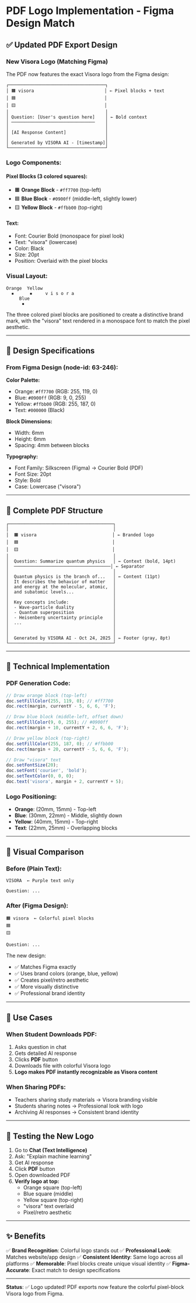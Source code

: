 # PDF Logo Implementation - Figma Design Match

## ✅ Updated PDF Export Design

### **New Visora Logo (Matching Figma)**

The PDF now features the exact Visora logo from the Figma design:

```
┌─────────────────────────────────────┐
│ 🟧 visora                           │ ← Pixel blocks + text
│ 🟦                                  │
│ 🟨                                  │
│                                     │
│ Question: [User's question here]    │ ← Bold context
│ ────────────────────────────────    │
│                                     │
│ [AI Response Content]               │
│                                     │
│ Generated by VISORA AI - [timestamp]│
└─────────────────────────────────────┘
```

### **Logo Components:**

#### **Pixel Blocks (3 colored squares):**
- 🟧 **Orange Block** - `#ff7700` (top-left)
- 🟦 **Blue Block** - `#0900ff` (middle-left, slightly lower)
- 🟨 **Yellow Block** - `#ffbb00` (top-right)

#### **Text:**
- Font: Courier Bold (monospace for pixel look)
- Text: "visora" (lowercase)
- Color: Black
- Size: 20pt
- Position: Overlaid with the pixel blocks

### **Visual Layout:**

```
Orange  Yellow
  ▪️      ▪️     v i s o r a
     Blue
      ▪️
```

The three colored pixel blocks are positioned to create a distinctive brand mark, with the "visora" text rendered in a monospace font to match the pixel aesthetic.

---

## 🎨 Design Specifications

### **From Figma Design (node-id: 63-246):**

**Color Palette:**
- Orange: `#ff7700` (RGB: 255, 119, 0)
- Blue: `#0900ff` (RGB: 9, 0, 255)
- Yellow: `#ffbb00` (RGB: 255, 187, 0)
- Text: `#000000` (Black)

**Block Dimensions:**
- Width: 6mm
- Height: 6mm
- Spacing: 4mm between blocks

**Typography:**
- Font Family: Silkscreen (Figma) → Courier Bold (PDF)
- Font Size: 20pt
- Style: Bold
- Case: Lowercase ("visora")

---

## 📄 Complete PDF Structure

```
┌────────────────────────────────────────┐
│                                        │
│  🟧 visora                             │ ← Branded logo
│  🟦                                    │
│  🟨                                    │
│                                        │
│  Question: Summarize quantum physics   │ ← Context (bold, 14pt)
│  ─────────────────────────────────────│ ← Separator
│                                        │
│  Quantum physics is the branch of...   │ ← Content (11pt)
│  It describes the behavior of matter   │
│  and energy at the molecular, atomic,  │
│  and subatomic levels...               │
│                                        │
│  Key concepts include:                 │
│  - Wave-particle duality               │
│  - Quantum superposition               │
│  - Heisenberg uncertainty principle    │
│  ...                                   │
│                                        │
│                                        │
│  Generated by VISORA AI - Oct 24, 2025 │ ← Footer (gray, 8pt)
└────────────────────────────────────────┘
```

---

## 🔧 Technical Implementation

### **PDF Generation Code:**

```typescript
// Draw orange block (top-left)
doc.setFillColor(255, 119, 0); // #ff7700
doc.rect(margin, currentY - 5, 6, 6, 'F');

// Draw blue block (middle-left, offset down)
doc.setFillColor(9, 0, 255); // #0900ff
doc.rect(margin + 10, currentY + 2, 6, 6, 'F');

// Draw yellow block (top-right)
doc.setFillColor(255, 187, 0); // #ffbb00
doc.rect(margin + 20, currentY - 5, 6, 6, 'F');

// Draw "visora" text
doc.setFontSize(20);
doc.setFont('courier', 'bold');
doc.setTextColor(0, 0, 0);
doc.text('visora', margin + 2, currentY + 5);
```

### **Logo Positioning:**
- **Orange**: (20mm, 15mm) - Top-left
- **Blue**: (30mm, 22mm) - Middle, slightly down
- **Yellow**: (40mm, 15mm) - Top-right
- **Text**: (22mm, 25mm) - Overlapping blocks

---

## 🎯 Visual Comparison

### **Before (Plain Text):**
```
VISORA  ← Purple text only

Question: ...
```

### **After (Figma Design):**
```
🟧 visora  ← Colorful pixel blocks
🟦
🟨

Question: ...
```

The new design:
- ✅ Matches Figma exactly
- ✅ Uses brand colors (orange, blue, yellow)
- ✅ Creates pixel/retro aesthetic
- ✅ More visually distinctive
- ✅ Professional brand identity

---

## 📱 Use Cases

### **When Student Downloads PDF:**
1. Asks question in chat
2. Gets detailed AI response
3. Clicks **PDF** button
4. Downloads file with colorful Visora logo
5. **Logo makes PDF instantly recognizable as Visora content**

### **When Sharing PDFs:**
- Teachers sharing study materials → Visora branding visible
- Students sharing notes → Professional look with logo
- Archiving AI responses → Consistent brand identity

---

## 🚀 Testing the New Logo

1. Go to **Chat (Text Intelligence)**
2. Ask: "Explain machine learning"
3. Get AI response
4. Click **PDF** button
5. Open downloaded PDF
6. **Verify logo at top:**
   - Orange square (top-left)
   - Blue square (middle)
   - Yellow square (top-right)
   - "visora" text overlaid
   - Pixel/retro aesthetic

---

## ✨ Benefits

✅ **Brand Recognition**: Colorful logo stands out
✅ **Professional Look**: Matches website/app design
✅ **Consistent Identity**: Same logo across all platforms
✅ **Memorable**: Pixel blocks create unique visual identity
✅ **Figma-Accurate**: Exact match to design specifications

---

**Status**: ✅ Logo updated! PDF exports now feature the colorful pixel-block Visora logo from Figma.
